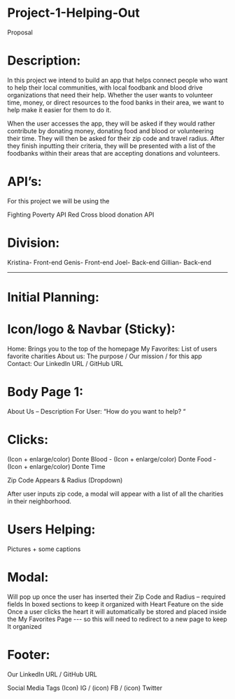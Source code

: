 # Project-1-Helping-Out

Proposal

# Description:
In this project we intend to build an app that helps connect people who want to help their local communities, with local foodbank and blood drive organizations that need their help. Whether the user wants to volunteer time, money, or direct resources to the food banks in their area, we want to help make it easier for them to do it.

When the user accesses the app, they will be asked if they would rather contribute by donating money, donating food and blood or volunteering their time. They will then be asked for their zip code and travel radius. After they finish inputting their criteria, they will be presented with a list of the foodbanks within their areas that are accepting donations and volunteers.

# API’s:
For this project we will be using the

Fighting Poverty API
Red Cross blood donation API

# Division:
Kristina- Front-end 
Genis- Front-end
Joel- Back-end
Gillian- Back-end

----------------------------------------------------

# Initial Planning: 


# Icon/logo & Navbar (Sticky):
Home: Brings you to the top of the homepage
My Favorites: List of users favorite charities 
About us: The purpose / Our mission / for this app
Contact: Our LinkedIn URL / GitHub URL


# Body Page 1:
About Us – Description 
For User: “How do you want to help? “

# Clicks: 

(Icon + enlarge/color) Donte Blood - (Icon + enlarge/color) Donte Food -(Icon + enlarge/color) Donte Time

Zip Code Appears & Radius (Dropdown)

After user inputs zip code, a modal will appear with a list of all the charities in their neighborhood.

# Users Helping:
Pictures + some captions 

# Modal:
Will pop up once the user has inserted their Zip Code and Radius – required fields
In boxed sections to keep it organized with Heart Feature on the side
Once a user clicks the heart it will automatically be stored and placed inside the My Favorites Page --- so this will need to redirect to a new page to keep It organized 


# Footer:
Our LinkedIn URL / GitHub URL

Social Media Tags
(Icon) IG / (icon) FB / (icon) Twitter
